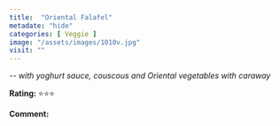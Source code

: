 ```yaml
---
title:  "Oriental Falafel"
metadate: "hide"
categories: [ Veggie ]
image: "/assets/images/1010v.jpg"
visit: ""
---
```


_-- with yoghurt sauce, couscous and Oriental vegetables with caraway_

**Rating:** ⭐️⭐️⭐️  
  
**Comment:**

